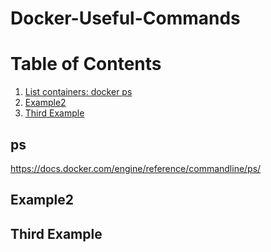 # Docker-Useful-Commands


# Table of Contents
1. [List containers: docker ps](#ps)
2. [Example2](#example2)
3. [Third Example](#third-example)

## ps
https://docs.docker.com/engine/reference/commandline/ps/
## Example2
## Third Example
